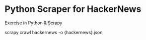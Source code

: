 # Python Scraper for HackerNews

Exercise in Python & Scrapy

scrapy crawl hackernews -o {hackernews}.json
